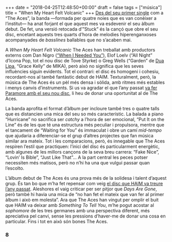 +++
date = "2018-04-25T12:48:50+00:00"
draft = false
tags = ["música"]
title = "When My Heart Felt Volcanic"
+++
[Des del seu primer single](http://enricllonch.com/post/162233486164/i-dont-like-being-honest) com a “The Aces”, la banda —formada per quatre noies que es van conèixer a l’institut— ha anat forjant el que aquest mes va esdevenir el seu àlbum debut. De fet, una versió retocada d’”Stuck” és la cançó que obre el seu disc, encetant aquests tres quarts d’hora de melodies hiperenganxoses acompanyades de _basslines_ ballables que no s’acaben mai.<!-- more -->

A _When My Heart Felt Volcanic_ The Aces han treballat amb productors externs com Dan Nigro ([“When I Needed You”](http://enricllonch.com/post/128098849359/emotion)), Elof Loelv (“All Night” d’Icona Pop, tot el nou disc de Tove Styrke) o Greg Wells (“Garden” de [Dua Lipa](http://enricllonch.com/post/161733353139/dua-lipa), “Grace Kelly” de MIKA), però això no significa que les seves influències siguin evidents. Tot el contrari: el disc és homogeni i cohesiu, recordant-nos al també fantàstic debut de HAIM. Texturalment, però, la música de The Aces és un pèl més densa i sòlida, amb ritmes més estables i menys canvis d’instruments. Si us va agradar el que l’any passat [va fer Paramore amb el seu nou disc](http://enricllonch.com/post/163637704879/after-laughter), li heu de donar una oportunitat al de The Aces.

La banda aprofita el format d’àlbum per incloure també tres o quatre talls que es distancien una mica del seu so més característic. La balada a piano “Hurricane” no sacrifica ser _catchy_ a l’hora de ser emocional, “Put It on the Line” és de les que té una estructura més peculiar i propulsora, mentre que el tancament de “Waiting for You” és immaculat i obre un camí _mid-tempo_ que ajudaria a diferenciar-se el grup d’altres projectes que fan música similar ara mateix. Tot i les comparacions, però, és innegable que The Aces respiren l’estil que practiquen: l’inici del disc és particularment energètic, amb algunes de les millors cançons de la seva breu carrera: “Fake Nice”, “Lovin’ Is Bible”, “Just Like That”... A la part central les peces potser necessiten més matisos, però no n’hi ha una que vulgui passar quan l’escolto.

L’àlbum debut de The Aces és una prova més de la solidesa i talent d’aquest grup. És tan bo que m’ha fet repensar com veig [el disc que HAIM va treure l’any passat](http://enricllonch.com/post/163297831944/something-to-tell-you). Aleshores el vaig criticar per ser pitjor que _Days Are Gone_, però també hi havia una mica de “no han fet el mateix que van fer al primer àlbum i això em molesta”. Ara que The Aces han vingut per omplir el buit que HAIM va deixar amb _Something To Tell You_, m’he pogut acostar al _sophomore_ de les tres germanes amb una perspectiva diferent, més apreciativa pel canvi, sense les pressions d’haver-me de donar una cosa en particular. Fins i tot en això són bones The Aces.

### 8